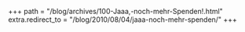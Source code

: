 +++
path = "/blog/archives/100-Jaaa,-noch-mehr-Spenden!.html"
extra.redirect_to = "/blog/2010/08/04/jaaa-noch-mehr-spenden/"
+++
